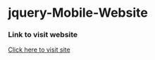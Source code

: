 # jquery-Mobile-Website

### Link to visit website

[Click here to visit site](https://atharvashirsh.github.io/jQuery-Mobile-Webpage/)
